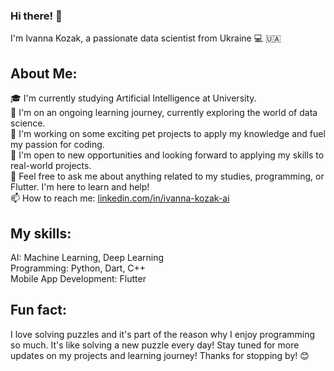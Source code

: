 ### Hi there! 👋
I'm Ivanna Kozak, a passionate data scientist from Ukraine 💻 🇺🇦

## About Me:
🎓 I'm currently studying Artificial Intelligence at University. <br>
🌱 I'm on an ongoing learning journey, currently exploring the world of data science. <br>
🚀 I'm working on some exciting pet projects to apply my knowledge and fuel my passion for coding. <br>
💼 I'm open to new opportunities and looking forward to applying my skills to real-world projects. <br>
💬 Feel free to ask me about anything related to my studies, programming, or Flutter. I'm here to learn and help! <br>
📫 How to reach me: [linkedin.com/in/ivanna-kozak-ai](https://www.linkedin.com/in/ivanna-kozak-ai) <br>

## My skills:
AI: Machine Learning, Deep Learning <br>
Programming: Python, Dart, C++ <br>
Mobile App Development: Flutter <br>


## Fun fact:
I love solving puzzles and it's part of the reason why I enjoy programming so much. It's like solving a new puzzle every day!
Stay tuned for more updates on my projects and learning journey! Thanks for stopping by! 😊

<!--
**IvannaKozak/IvannaKozak** is a ✨ _special_ ✨ repository because its `README.md` (this file) appears on your GitHub profile.

Here are some ideas to get you started:

- 🔭 I’m currently working on ...
- 🌱 I’m currently learning ...
- 👯 I’m looking to collaborate on ...
- 🤔 I’m looking for help with ...
- 💬 Ask me about ...
- 📫 How to reach me: ...
- 😄 Pronouns: ...
- ⚡ Fun fact: ...
-->
